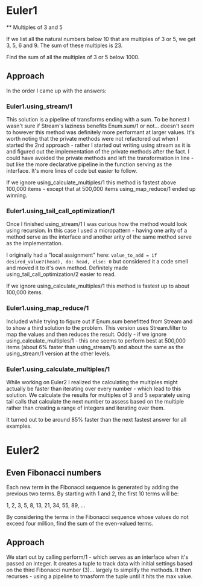 # Euler1

** Multiples of 3 and 5

If we list all the natural numbers below 10 that are multiples of 3 or 5, we
get 3, 5, 6 and 9. The sum of these multiples is 23.

Find the sum of all the multiples of 3 or 5 below 1000.

## Approach

In the order I came up with the answers:

### Euler1.using_stream/1

This solution is a pipeline of transforms ending with a sum. To be honest I
wasn't sure if Stream's laziness benefits Enum.sum/1 or not... doesn't seem to
however this method was definitely more performant at larger values. It's worth
noting that the private methods were not refactored out when I started the 2nd
approach - rather I started out writing using stream as it is and figured out
the implementation of the  private methods after the fact. I could have avoided
the private methods and left the transformation in line - but like the more
declarative pipeline in the function serving as the interface. It's more lines
of code but easier to follow.

If we ignore using_calculate_multiples/1 this method is fastest above 100,000
items - except that at 500,000 items using_map_reduce/1 ended up winning.

### Euler1.using_tail_call_optimization/1

Once I finished using_stream/1 I was curious how the method would look using
recursion. In this case I used a micropattern - having one arity of a method
serve as the interface and another arity of the same method serve as the
implementation.

I originally had a "local assignment" here:
`value_to_add = if desired_value?(head), do: head, else: 0` but considered it
a code smell and moved it to it's own method. Definitely made
using_tail_call_optimization/2 easier to read.

If we ignore using_calculate_multiples/1 this method is fastest up to about
100,000 items.

### Euler1.using_map_reduce/1

Included while trying to figure out if Enum.sum benefitted from Stream and to
show a third solution to the problem. This version uses Stream.filter to map
the values and then reduces the result. Oddly - if we ignore
using_calculate_multiples/1 - this one seems to perform best at 500,000 items
(about 6% faster than using_stream/1) and about the same as the using_stream/1
version at the other levels.

### Euler1.using_calculate_multiples/1

While working on Euler2 I realized the calculating the multiples might
actually be faster than iterating over every number - which lead to this
solution. We calculate the results for multiples of 3 and 5 separately using
tail calls that calculate the next number to assess based on the multiple rather
than creating a range of integers and iterating over them.

It turned out to be around 85% faster than the next fastest answer
for all examples.

# Euler2

## Even Fibonacci numbers

Each new term in the Fibonacci sequence is generated by adding the previous two
terms. By starting with 1 and 2, the first 10 terms will be:

1, 2, 3, 5, 8, 13, 21, 34, 55, 89, ...

By considering the terms in the Fibonacci sequence whose values do not exceed
four million, find the sum of the even-valued terms.

## Approach
We start out by calling perform/1 - which serves as an interface when it's
passed an integer. It creates a tuple to track data with initial settings
based on the third Fibonacci number (3)... largely to simplify the methods.
It then recurses - using a pipeline to trnasform the tuple until it hits the
max value.

